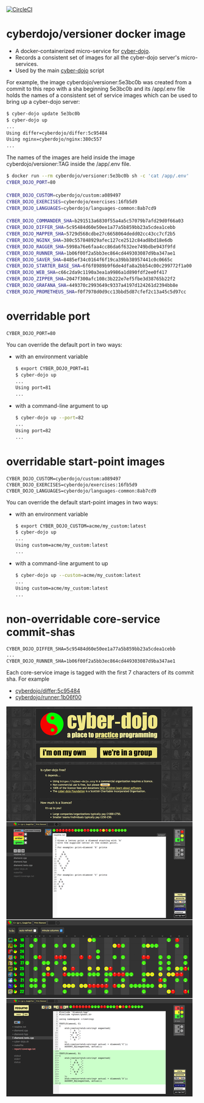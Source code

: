 [![CircleCI](https://circleci.com/gh/cyber-dojo/versioner.svg?style=svg)](https://circleci.com/gh/cyber-dojo/versioner)

# cyberdojo/versioner docker image

- A docker-containerized micro-service for [cyber-dojo](http://cyber-dojo.org).
- Records a consistent set of images for all the cyber-dojo server's micro-services.
- Used by the main [cyber-dojo](https://github.com/cyber-dojo/commander/blob/master/cyber-dojo) script

For example, the image cyberdojo/versioner:5e3bc0b was created from
a commit to this repo with a sha beginning 5e3bc0b and its
/app/.env file holds the names of a consistent set of service images
which can be used to bring up a cyber-dojo server:
```bash
$ cyber-dojo update 5e3bc0b
$ cyber-dojo up
...
Using differ=cyberdojo/differ:5c95484
Using nginx=cyberdojo/nginx:380c557
...
```

The names of the images are held inside the image cyberdojo/versioner:TAG
inside the /app/.env file.
```bash
$ docker run --rm cyberdojo/versioner:5e3bc0b sh -c 'cat /app/.env'
CYBER_DOJO_PORT=80

CYBER_DOJO_CUSTOM=cyberdojo/custom:a089497
CYBER_DOJO_EXERCISES=cyberdojo/exercises:16fb5d9
CYBER_DOJO_LANGUAGES=cyberdojo/languages-common:8ab7cd9

CYBER_DOJO_COMMANDER_SHA=b291513a6830f55a4a5c57079b7afd29d0f66a03
CYBER_DOJO_DIFFER_SHA=5c95484d60e50ee1a77a5b859bb23a5cdea1cebb
CYBER_DOJO_MAPPER_SHA=5729d568cdbe27c6658064dedd02cc43cc7cf2b5
CYBER_DOJO_NGINX_SHA=380c557848929afec127ce2512c84ad8bd18e6db
CYBER_DOJO_RAGGER_SHA=5998a76e6faa4cc86da6f632ee749bdbe943f9fd
CYBER_DOJO_RUNNER_SHA=1b06f00f2a5bb3ec864cd449303087d9ba347ae1
CYBER_DOJO_SAVER_SHA=8485ef34c0164f6f19ca39bb38957441c0c0665c
CYBER_DOJO_STARTER_BASE_SHA=6f6f8989b9f6de4dfa8a2bb54c00c299772f1a00
CYBER_DOJO_WEB_SHA=c66c2da9c1190a3ea1a9986a1d890fdf2ee0f417
CYBER_DOJO_ZIPPER_SHA=2047f300afc108c3b222e7ef5fbe3d38765b22f2
CYBER_DOJO_GRAFANA_SHA=449370c2993649c9337a4197d124261d2394bb8e
CYBER_DOJO_PROMETHEUS_SHA=f0f7978d0d9cc13bbd5d87cfef2c13a45c5d97cc
```

# overridable port
```text
CYBER_DOJO_PORT=80
```
You can override the default port in two ways:
* with an environment variable
  ```bash
  $ export CYBER_DOJO_PORT=81
  $ cyber-dojo up
  ...
  Using port=81
  ...
  ```
* with a command-line argument to up
  ```bash
  $ cyber-dojo up --port=82
  ...
  Using port=82
  ...
  ```

# overridable start-point images
```text
CYBER_DOJO_CUSTOM=cyberdojo/custom:a089497
CYBER_DOJO_EXERCISES=cyberdojo/exercises:16fb5d9
CYBER_DOJO_LANGUAGES=cyberdojo/languages-common:8ab7cd9
```
You can override the default start-point images in two ways:
* with an environment variable
  ```bash
  $ export CYBER_DOJO_CUSTOM=acme/my_custom:latest
  $ cyber-dojo up
  ...
  Using custom=acme/my_custom:latest
  ...
  ```
* with a command-line argument to up
  ```bash
  $ cyber-dojo up --custom=acme/my_custom:latest
  ...
  Using custom=acme/my_custom:latest
  ...
  ```

# non-overridable core-service commit-shas
```text
CYBER_DOJO_DIFFER_SHA=5c95484d60e50ee1a77a5b859bb23a5cdea1cebb
...
CYBER_DOJO_RUNNER_SHA=1b06f00f2a5bb3ec864cd449303087d9ba347ae1
```
Each core-service image is tagged with the first 7 characters of its commit sha.
For example
- [cyberdojo/differ:5c95484](https://hub.docker.com/r/cyberdojo/differ/tags)
- [cyberdojo/runner:1b06f00](https://hub.docker.com/r/cyberdojo/runner/tags)


![cyber-dojo.org home page](https://github.com/cyber-dojo/cyber-dojo/blob/master/shared/home_page_snapshot.png)
